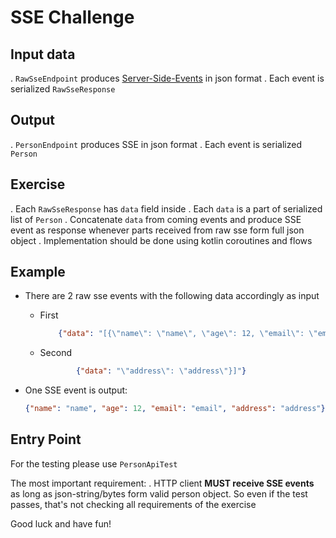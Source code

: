 # SSE Challenge

## Input data

. `RawSseEndpoint` produces [Server-Side-Events](https://html5doctor.com/server-sent-events/) in json format
. Each event is serialized `RawSseResponse`

## Output

. `PersonEndpoint` produces SSE in json format
. Each event is serialized `Person`

## Exercise

. Each `RawSseResponse` has `data` field inside
. Each `data` is a part of serialized list of `Person`
. Concatenate `data` from coming events and produce SSE event as response whenever parts received from raw sse form full json object
. Implementation should be done using kotlin coroutines and flows

## Example

* There are 2 raw sse events with the following data accordingly as input
    * First
      ```json
          {"data": "[{\"name\": \"name\", \"age\": 12, \"email\": \"email\","}
      ```
    * Second
      ```json
              {"data": "\"address\": \"address\"}]"}
      ```
* One SSE event is output:
  
  ```json
  {"name": "name", "age": 12, "email": "email", "address": "address"}
  ```
  
## Entry Point

For the testing please use `PersonApiTest`

The most important requirement:
. HTTP client **MUST receive SSE events** as long as json-string/bytes form valid person object.
So even if the test passes, that's not checking all requirements of the exercise

Good luck and have fun!